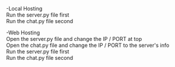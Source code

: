 -Local Hosting <br />
Run the server.py file first  <br />
Run the chat.py file second  <br />


-Web Hosting <br />
Open the server.py file and change the IP / PORT at top <br />
Open the chat.py file and change the IP / PORT to the server's info <br />
Run the server.py file first <br />
Run the chat.py file second <br />
